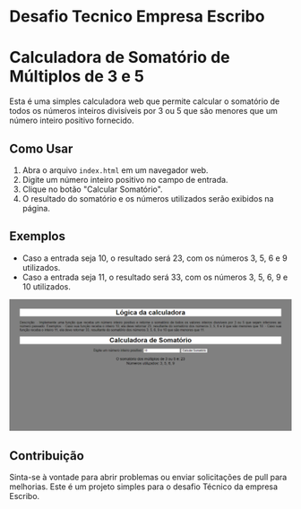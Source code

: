 # Desafio Tecnico Empresa Escribo
 # Calculadora de Somatório de Múltiplos de 3 e 5

Esta é uma simples calculadora web que permite calcular o somatório de todos os números inteiros divisíveis por 3 ou 5 que são menores que um número inteiro positivo fornecido.

## Como Usar

1. Abra o arquivo `index.html` em um navegador web.
2. Digite um número inteiro positivo no campo de entrada.
3. Clique no botão "Calcular Somatório".
4. O resultado do somatório e os números utilizados serão exibidos na página.

## Exemplos

- Caso a entrada seja 10, o resultado será 23, com os números 3, 5, 6 e 9 utilizados.
- Caso a entrada seja 11, o resultado será 33, com os números 3, 5, 6, 9 e 10 utilizados.

![Desafio1.png](https://github.com/Rodrigo-Balestrin/Desafio-1-ESCRIBO/blob/main/Desafio1.png)

## Contribuição

Sinta-se à vontade para abrir problemas ou enviar solicitações de pull para melhorias. Este é um projeto simples para o desafio Técnico da empresa Escribo.


